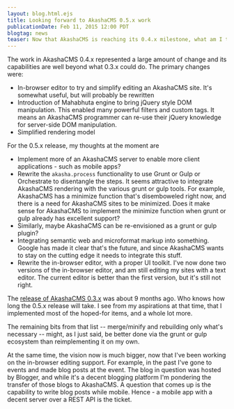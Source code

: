```yaml
---
layout: blog.html.ejs
title: Looking forward to AkashaCMS 0.5.x work
publicationDate: Feb 11, 2015 12:00 PDT
blogtag: news
teaser: Now that AkashaCMS is reaching its 0.4.x milestone, what am I thinking of for the 0.5.x release
---
```


The work in AkashaCMS 0.4.x represented a large amount of change and its capabilities are well beyond what 0.3.x could do.  The primary changes were:

* In-browser editor to try and simplify editing an AkashaCMS site.  It's somewhat useful, but will probably be rewritten
* Introduction of Mahabhuta engine to bring jQuery style DOM manipulation.  This enabled many powerful filters and custom tags.  It means an AkashaCMS programmer can re-use their jQuery knowledge for server-side DOM manipulation.
* Simplified rendering model

For the 0.5.x release, my thoughts at the moment are

* Implement more of an AkashaCMS server to enable more client applications - such as mobile apps?
* Rewrite the `akasha.process` functionality to use Grunt or Gulp or Orchestrate to disentangle the steps.  It seems attractive to integrate AkashaCMS rendering with the various grunt or gulp tools.  For example, AkashaCMS has a minimize function that's disemboweled right now, and there is a need for AkashaCMS sites to be minimized.  Does it make sense for AkashaCMS to implement the minimize function when grunt or gulp already has excellent support?
* Similarly, maybe AkashaCMS can be re-envisioned as a grunt or gulp plugin?
* Integrating semantic web and microformat markup into something.  Google has made it clear that's the future, and since AkashaCMS wants to stay on the cutting edge it needs to integrate this stuff.
* Rewrite the in-browser editor, with a proper UI toolkit.  I've now done two versions of the in-browser editor, and am still editing my sites with a text editor.  The current editor is better than the first version, but it's still not right.

The [release of AkashaCMS 0.3.x](http://davidherron.com/blog/2014-04-26/akashacms-v030-released-major-rearchitecting-plugins-improvements-much-more-planned) was about 9 months ago.  Who knows how long the 0.5.x release will take.  I see from my aspirations at that time, that I implemented most of the hoped-for items, and a whole lot more.

The remaining bits from that list -- merge/minify and rebuilding only what's necessary -- might, as I just said, be better done via the grunt or gulp ecosystem than reimplementing it on my own.

At the same time, the vision now is much bigger, now that I've been working on the in-browser editing support.  For example, in the past I've gone to events and made blog posts at the event.  The blog in question was hosted by Blogger, and while it's a decent blogging platform I'm pondering the transfer of those blogs to AkashaCMS.  A question that comes up is the capability to write blog posts while mobile.  Hence - a mobile app with a decent server over a REST API is the ticket.
